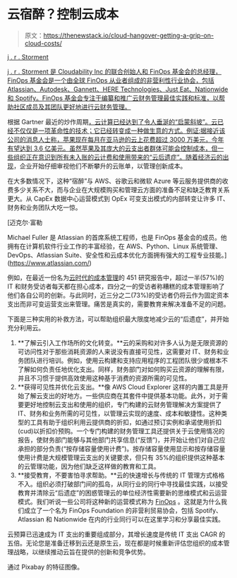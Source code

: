 # 云宿醉？控制云成本

> 原文：<https://thenewstack.io/cloud-hangover-getting-a-grip-on-cloud-costs/>

[](https://www.cloudability.com/)

[j . r . Storment](https://www.cloudability.com/)

[j . r . Storment 是 Cloudability Inc 的联合创始人和 FinOps 基金会的总经理，FinOps 基金会是一个由全球 FinOps 从业者组成的非营利性行业协会，包括 Atlassian、Autodesk、Gannett、HERE Technologies、Just Eat、Nationwide 和 Spotify。FinOps 基金会专注于编纂和推广云财务管理最佳实践和标准，以帮助社区成员及其团队更好地进行云财务管理。](https://www.cloudability.com/)

[](https://www.cloudability.com/)[](https://www.cloudability.com/)

根据 Gartner 最近的炒作周期[，云计算已经达到了令人垂涎的“启蒙斜坡”。云已经不仅仅是一项革命性的技术；它已经转变成一种做生意的方式。例证:据接近该公司的消息人士称，苹果现在每月在亚马逊的云上花费超过 3000 万美元，今年有望达到 3.6 亿美元。虽然苹果及其庞大的云支出者群体可能会控制成本，但一些组织正在意识到所有未入账的云计费和使用带来的“云后遗症”。随着](https://www.gartner.com/doc/3884671/hype-cycle-cloud-computing-)[经济云的出现](https://www.cbsnews.com/news/economic-growth-rate-to-slow-this-year-says-national-association-for-business-economics/)，企业开始仔细审视他们不断攀升的云账单，以管理创新成本。

在大多数情况下，这种“宿醉”与 AWS、谷歌云和微软 Azure 等云服务提供商的收费多少关系不大，而与企业在大规模购买和管理云方面的准备不足和缺乏教育关系更大。从 CapEx 数据中心运营模式到 OpEx 可变支出模式的内部转变让许多 IT、财务和业务团队大吃一惊。

 [迈克尔·富勒

Michael Fuller 是 Atlassian 的首席系统工程师，也是 FinOps 基金会的成员。他拥有在计算机软件行业工作的丰富经验，在 AWS、Python、Linux 系统管理、DevOps、Atlassian Suite、安全性和云成本优化方面拥有强大的工程专业技能。](https://www.atlassian.com/) 

例如，在最近一份名为[云时代的成本管理](https://get.cloudability.com/ebook-cost-management-in-the-cloud-age.html?utm_source=corp&utm_medium=resources&utm_campaign=finops&utm_content=report%20-%20451%20study%3A%20cost%20management%20in%20the%20cloud%20age%20-%20enterprise%20readiness%20threatens%20innovation)的 451 研究报告中，超过一半(57%)的 IT 和财务受访者每天都在担心成本，四分之一的受访者称糟糕的成本管理影响了他们各自公司的创新。与此同时，近三分之二(73%)的受访者仍将云作为固定资本支出而非可变运营支出来管理。痛苦是真实的，需要教育来解决准备不足的问题。

下面是三种实用的补救方法，可以帮助组织最大限度地减少云的“后遗症”，并开始充分利用云。

1.  **了解云引入工作场所的文化转变。**云的采购和对许多人认为是无限资源的可访问性对于那些消耗资源的人来说没有直接可见性，这需要对 IT、财务和业务团队进行培训。例如，使用云构建和支持应用程序的工程团队很少或根本不了解如何负责任地优化支出。同样，财务部门对如何购买云资源的理解有限，并且不习惯于提供高效使用这种基于消费的资源所需的可见性。
2.  **获得可见性并优化云支出。**像 AWS Cloud Explorer 这样的内置工具是开始了解云支出的好地方。一些供应商在其套件中提供基本功能。此外，对于需要更好地控制云支出和使用的组织，专门构建的云财务管理解决方案提供了 IT、财务和业务所需的可见性，以管理云实现的速度、成本和敏捷性。这种类型的工具有助于组织利用云提供商的折扣，如通过预订实例和承诺使用折扣(cud)以折扣价预购。一个专门构建的财务管理工具还提供关于云使用情况的报告，使财务部门能够与其他部门共享信息(“反馈”)，并开始让他们对自己应承担的部分负责(“按存储容量使用计费”)。按存储容量使用显示和按存储容量使用计费是大规模管理云支出的关键要求，但只有 35%的组织提供这种基本的云管理功能，因为他们缺乏这样做的教育和工具。
3.  **接受教育，不要害怕寻求帮助。**云的快速增长与传统的 IT 管理方式格格不入。组织必须打破部门间的孤岛，从同行业的同行中寻找最佳实践，以接受教育并清除云“后遗症”的困惑管理云的单位经济性需要新的思维模式和云运营模式。我们听说一些公司将这种新的运营模式称为 [FinOps](http://www.finops.org) 。这就是为什么我们成立了一个名为 FinOps Foundation 的非营利贸易协会，包括 Spotify、Atlassian 和 Nationwide 在内的行业同行可以在这里学习和分享最佳实践。

云预算已迅速成为 IT 支出的重要组成部分，其增长速度是传统 IT 支出 CAGR 的五倍。无论您是准备迁移到云还是原生云，现在都是时候重新评估您组织的成本管理战略，以继续推动云旨在提供的创新和竞争优势。

通过 Pixabay 的特征图像。

<svg xmlns:xlink="http://www.w3.org/1999/xlink" viewBox="0 0 68 31" version="1.1"><title>Group</title> <desc>Created with Sketch.</desc></svg>